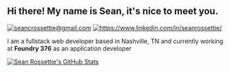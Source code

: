 ## Hi there! My name is Sean, it's nice to meet you.
[<img alt="seancrossettie@gmail.com" src="https://img.shields.io/badge/Gmail-D14836?style=for-the-badge&logo=gmail&logoColor=white" />](mailto:seancrossettie@gmail.com)
[<img alt="https://www.linkedin.com/in/seanrossettie/" src="https://img.shields.io/badge/LinkedIn-0077B5?style=for-the-badge&logo=linkedin&logoColor=white" />](https://www.linkedin.com/in/seanrossettie/)

I am a fullstack web developer based in Nashville, TN and currently working at **Foundry 376** as an application developer 

[![Sean Rossettie's GitHub Stats](https://github-readme-stats.vercel.app/api?username=seancrossettie&count_private=true&hide=stars&show_icons=true&theme=radical)](https://github.com/seancrossettie)

